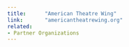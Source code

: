 ```yaml
---
title:      "American Theatre Wing"
link:       "americantheatrewing.org"
related:
- Partner Organizations
---
```

